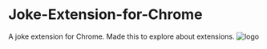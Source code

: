 # Joke-Extension-for-Chrome
A joke extension for Chrome. Made this to explore about extensions.
![logo](https://github.com/ShreeshailChitpur/Joke-Extension-for-Chrome/assets/130861451/6e7baf53-a145-486f-9836-7b5d3f9c0bfd)

